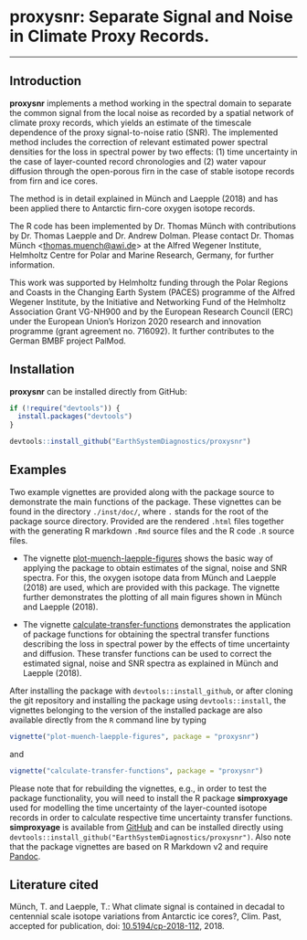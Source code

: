 # proxysnr: Separate Signal and Noise in Climate Proxy Records.

------------------------------

## Introduction

**proxysnr** implements a method working in the spectral domain to separate the
common signal from the local noise as recorded by a spatial network of climate
proxy records, which yields an estimate of the timescale dependence of the proxy
signal-to-noise ratio (SNR). The implemented method includes the correction of
relevant estimated power spectral densities for the loss in spectral power by
two effects: (1) time uncertainty in the case of layer-counted record
chronologies and (2) water vapour diffusion through the open-porous firn in the
case of stable isotope records from firn and ice cores.

The method is in detail explained in Münch and Laepple (2018) and has been
applied there to Antarctic firn-core oxygen isotope records.

The R code has been implemented by Dr. Thomas Münch with contributions by
Dr. Thomas Laepple and Dr. Andrew Dolman. Please contact Dr. Thomas Münch
<<thomas.muench@awi.de>> at the Alfred Wegener Institute, Helmholtz Centre for
Polar and Marine Research, Germany, for further information.

This work was supported by Helmholtz funding through the Polar Regions and
Coasts in the Changing Earth System (PACES) programme of the Alfred Wegener
Institute, by the Initiative and Networking Fund of the Helmholtz Association
Grant VG-NH900 and by the European Research Council (ERC) under the European
Union’s Horizon 2020 research and innovation programme (grant agreement
no. 716092). It further contributes to the German BMBF project PalMod.

## Installation

**proxysnr** can be installed directly from GitHub:

```r
if (!require("devtools")) {
  install.packages("devtools")
}

devtools::install_github("EarthSystemDiagnostics/proxysnr")
```

## Examples

Two example vignettes are provided along with the package source to
demonstrate the main functions of the package. These vignettes can be found in
the directory `./inst/doc/`, where `.` stands for the root of the package source
directory. Provided are the rendered `.html` files together with the generating
R markdown `.Rmd` source files and the R code `.R` source files.

* The vignette
  [plot-muench-laepple-figures](http://htmlpreview.github.io/?https://github.com/EarthSystemDiagnostics/proxysnr/blob/master/inst/doc/plot-muench-laepple-figures.html)
  shows the basic way of applying the package to obtain estimates of the signal,
  noise and SNR spectra. For this, the oxygen isotope data from Münch and
  Laepple (2018) are used, which are provided with this package. The vignette
  further demonstrates the plotting of all main figures shown in Münch and
  Laepple (2018).

* The vignette
   [calculate-transfer-functions](http://htmlpreview.github.io/?https://github.com/EarthSystemDiagnostics/proxysnr/blob/master/inst/doc/calculate-transfer-functions.html)
   demonstrates the application of package functions for obtaining the spectral
   transfer functions describing the loss in spectral power by the effects of
   time uncertainty and diffusion. These transfer functions can be used to
   correct the estimated signal, noise and SNR spectra as explained in Münch and
   Laepple (2018).

After installing the package with `devtools::install_github`, or after cloning
the git repository and installing the package using `devtools::install`, the
vignettes belonging to the version of the installed package are also available
directly from the `R` command line by typing
```r
vignette("plot-muench-laepple-figures", package = "proxysnr")
```
and
```r
vignette("calculate-transfer-functions", package = "proxysnr")
```

Please note that for rebuilding the vignettes, e.g., in order to test the package
functionality, you will need to install the R package **simproxyage** used for
modelling the time uncertainty of the layer-counted isotope records in order to
calculate respective time uncertainty transfer functions. **simproxyage** is
available from [GitHub](https://github.com/EarthSystemDiagnostics/simproxyage)
and can be installed directly using
`devtools::install_github("EarthSystemDiagnostics/proxysnr")`. Also note that
the package vignettes are based on R Markdown v2 and require
[Pandoc](http://pandoc.org).

## Literature cited

Münch, T. and Laepple, T.: What climate signal is contained in decadal to
centennial scale isotope variations from Antarctic ice cores?, Clim. Past,
accepted for publication, doi:
[10.5194/cp-2018-112](https://doi.org/10.5194/cp-2018-112), 2018.

